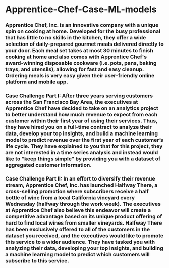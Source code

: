 # Apprentice-Chef-Case-ML-models

### Apprentice Chef, Inc. is an innovative company with a unique spin on cooking at home. Developed for the busy professional that has little to no skills in the kitchen, they offer a wide selection of daily-prepared gourmet meals delivered directly to your door. Each meal set takes at most 30 minutes to finish cooking at home and also comes with Apprentice Chef's award-winning disposable cookware (i.e. pots, pans, baking trays, and utensils), allowing for fast and easy cleanup. Ordering meals is very easy given their user-friendly online platform and mobile app.


### Case Challenge Part I: After three years serving customers across the San Francisco Bay Area, the executives at Apprentice Chef have decided to take on an analytics project to better understand how much revenue to expect from each customer within their first year of using their services. Thus, they have hired you on a full-time contract to analyze their data, develop your top insights, and build a machine learning model to predict revenue over the first year of each customer’s life cycle. They have explained to you that for this project, they are not interested in a time series analysis and instead would like to “keep things simple” by providing you with a dataset of aggregated customer information.


### Case Challenge Part II: In an effort to diversify their revenue stream, Apprentice Chef, Inc. has launched Halfway There, a cross-selling promotion where subscribers receive a half bottle of wine from a local California vineyard every Wednesday (halfway through the work week). The executives at Apprentice Chef also believe this endeavor will create a competitive advantage based on its unique product offering of hard to find local wines from smaller vineyards. Halfway There has been exclusively offered to all of the customers in the dataset you received, and the executives would like to promote this service to a wider audience. They have tasked you with analyzing their data, developing your top insights, and building a machine learning model to predict which customers will subscribe to this service.
